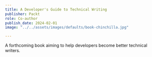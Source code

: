 ```yaml
---
title: A Developer's Guide to Technical Writing
publisher: Packt
role: Co-author
publish_date: 2024-02-01
image: "../../assets/images/defaults/book-chinchilla.jpg"

---
```

A forthcoming book aiming to help developers become better technical writers.